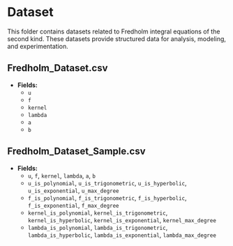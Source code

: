 # Dataset
This folder contains datasets related to Fredholm integral equations of the second kind. These datasets provide structured data for analysis, modeling, and experimentation.

## Fredholm_Dataset.csv
- **Fields:**
  - `u`
  - `f`
  - `kernel`
  - `lambda`
  - `a`
  - `b`

## Fredholm_Dataset_Sample.csv
- **Fields:**
  - `u`, `f`, `kernel`, `lambda`, `a`, `b`
  - `u_is_polynomial`, `u_is_trigonometric`, `u_is_hyperbolic`, `u_is_exponential`, `u_max_degree`
  - `f_is_polynomial`, `f_is_trigonometric`, `f_is_hyperbolic`, `f_is_exponential`, `f_max_degree`
  - `kernel_is_polynomial`, `kernel_is_trigonometric`, `kernel_is_hyperbolic`, `kernel_is_exponential`, `kernel_max_degree`
  - `lambda_is_polynomial`, `lambda_is_trigonometric`, `lambda_is_hyperbolic`, `lambda_is_exponential`, `lambda_max_degree`
